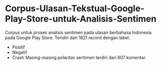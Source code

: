 # Corpus-Ulasan-Tekstual-Google-Play-Store-untuk-Analisis-Sentimen
Corpus untuk proses analisis sentimen pada ulasan berbahasa Indonesia pada Google Play Store. Teridiri dari 1821 record dengan label:
- Positif
- Negatif
- Crash
Masing-masing polaritas sentimen terdiri dari 607 komentar.
